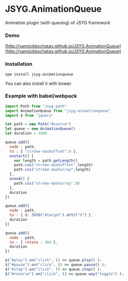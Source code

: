 # JSYG.AnimationQueue
Animation plugin (with queuing) of JSYG framework



### Demo
[http://yannickbochatay.github.io/JSYG.AnimationQueue](http://yannickbochatay.github.io/JSYG.AnimationQueue)



### Installation
```shell
npm install jsyg-animationqueue
```
You can also install it with bower



### Example with babel/webpack
```javascript
import Path from "jsyg-path"
import AnimationQueue from "jsyg-animationqueue"
import $ from "jquery"

let path = new Path("#source")          
let queue = new AnimationQueue()
let duration = 1000

queue.add({
  node : path,
  to : { "stroke-dashoffset":0 },
  onstart() {
    var length = path.getLength()
    path.css("stroke-dashoffset",length)
    path.css("stroke-dasharray",length)
  },
  onend() {
    path.css("stroke-dasharray",0)
  },
  duration
})

queue.add({
  node : path,
  to : { d: JSYG("#target").attr("d") },
  duration
})

queue.add({
  node : path,
  to : { rotate : 360 },
  duration
})

$("#play").on("click", () => queue.play() );
$("#pause").on("click", () => queue.pause() );
$("#stop").on("click", () => queue.stop() );
$("#reverse").on("click", () => queue.way("toggle") );
```
